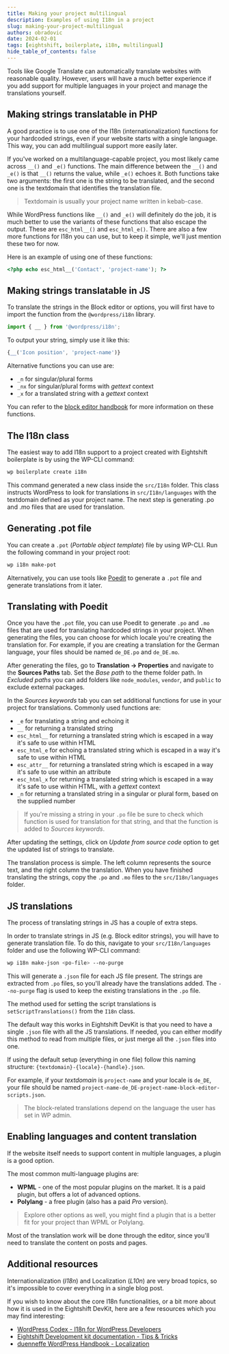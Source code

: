 ```yaml
---
title: Making your project multilingual
description: Examples of using I18n in a project
slug: making-your-project-multilingual
authors: obradovic
date: 2024-02-01
tags: [eightshift, boilerplate, i18n, multilingual]
hide_table_of_contents: false
---
```


Tools like Google Translate can automatically translate websites with reasonable quality. However, users will have a much better experience if you add support for multiple languages in your project and manage the translations yourself.
<!--truncate-->

## Making strings translatable in PHP
A good practice is to use one of the I18n (internationalization) functions for your hardcoded strings, even if your website starts with a single language. This way, you can add multilingual support more easily later.

If you've worked on a multilanguage-capable project, you most likely came across `__()` and `_e()` functions. The main difference between the `__()` and `_e()` is that `__()` returns the value, while `_e()` echoes it. Both functions take two arguments: the first one is the string to be translated, and the second one is the textdomain that identifies the translation file.

> Textdomain is usually your project name written in kebab-case.

While WordPress functions like `__()` and `_e()` will definitely do the job, it is much better to use the variants of these functions that also escape the output. These are `esc_html__()` and `esc_html_e()`. There are also a few more functions for I18n you can use, but to keep it simple, we'll just mention these two for now.

Here is an example of using one of these functions:
```php
<?php echo esc_html__('Contact', 'project-name'); ?>
```

## Making strings translatable in JS
To translate the strings in the Block editor or options, you will first have to import the function from the `@wordpress/i18n` library.
```jsx
import { __ } from '@wordpress/i18n';
```
To output your string, simply use it like this:
```jsx
{__('Icon position', 'project-name')}
```

Alternative functions you can use are:
- `_n` for singular/plural forms
- `_nx` for singular/plural forms with _gettext_ context
- `_x` for a translated string with a _gettext_ context

You can refer to the [block editor handbook](https://developer.wordpress.org/block-editor/reference-guides/packages/packages-i18n/) for more information on these functions.

## The I18n class
The easiest way to add I18n support to a project created with Eightshift boilerplate is by using the WP-CLI command:
```bash
wp boilerplate create i18n
```

This command generated a new class inside the `src/I18n` folder. This class instructs WordPress to look for translations in `src/I18n/languages` with the textdomain defined as your project name. The next step is generating .po and .mo files that are used for translation.

## Generating .pot file
You can create a `.pot` (_Portable object template_) file by using WP-CLI. Run the following command in your project root:
```bash
wp i18n make-pot
```

Alternatively, you can use tools like [Poedit](https://poedit.net/) to generate a `.pot` file and generate translations from it later.

## Translating with Poedit
Once you have the `.pot` file, you can use Poedit to generate `.po` and `.mo` files that are used for translating hardcoded strings in your project. When generating the files, you can choose for which locale you're creating the translation for. For example, if you are creating a translation for the German language, your files should be named `de_DE.po` and `de_DE.mo`.

After generating the files, go to **Translation -> Properties** and navigate to the **Sources Paths** tab. Set the _Base path_ to the theme folder path. In _Excluded paths_ you can add folders like `node_modules`, `vendor`, and `public` to exclude external packages.

In the _Sources keywords_ tab you can set additional functions for use in your project for translations. Commonly used functions are:
- `_e` for translating a string and echoing it
- `__` for returning a translated string
- `esc_html__` for returning a translated string which is escaped in a way it's safe to use within HTML
- `esc_html_e` for echoing a translated string which is escaped in a way it's safe to use within HTML
- `esc_attr__` for returning a translated string which is escaped in a way it's safe to use within an attribute
- `esc_html_x` for returning a translated string which is escaped in a way it's safe to use within HTML, with a _gettext_ context
- `_n` for returning a translated string in a singular or plural form, based on the supplied number

> If you're missing a string in your `.po` file be sure to check which function is used for translation for that string, and that the function is added to _Sources keywords_.

After updating the settings, click on _Update from source code_ option to get the updated list of strings to translate.

The translation process is simple. The left column represents the source text, and the right column the translation. When you have finished translating the strings, copy the `.po` and `.mo` files to the `src/I18n/languages` folder.

## JS translations
The process of translating strings in JS has a couple of extra steps.

In order to translate strings in JS (e.g. Block editor strings), you will have to generate translation file. To do this, navigate to your `src/I18n/languages` folder and use the following WP-CLI command:
```bash
wp i18n make-json <po-file> --no-purge
```

This will generate a `.json` file for each JS file present. The strings are extracted from `.po` files, so you'll already have the translations added. The `--no-purge` flag is used to keep the existing translations in the `.po` file.

The method used for setting the script translations is `setScriptTranslations()` from the `I18n` class.

The default way this works in Eightshift DevKit is that you need to have a single `.json` file with all the JS translations. If needed, you can either modify this method to read from multiple files, or just merge all the `.json` files into one.

If using the default setup (everything in one file) follow this naming structure: `{textdomain}-{locale}-{handle}.json`.

For example, if your _textdomain_ is `project-name` and your locale is `de_DE`, your file should be named `project-name-de_DE-project-name-block-editor-scripts.json`.

> The block-related translations depend on the language the user has set in WP admin.

## Enabling languages and content translation
If the website itself needs to support content in multiple languages, a plugin is a good option.

 The most common multi-language plugins are:
- **WPML** - one of the most popular plugins on the market. It is a paid plugin, but offers a lot of advanced options.
- **Polylang** - a free plugin (also has a paid _Pro_ version).

> Explore other options as well, you might find a plugin that is a better fit for your project than WPML or Polylang.

Most of the translation work will be done through the editor, since you'll need to translate the content on posts and pages.

## Additional resources
Internationalization (_I18n_) and Localization (_L10n_) are very broad topics, so it's impossible to cover everything in a single blog post.

If you wish to know about the core I18n functionalities, or a bit more about how it is used in the Eightshift DevKit, here are a few resources which you may find interesting:
- [WordPress Codex - I18n for WordPress Developers](https://codex.wordpress.org/I18n_for_WordPress_Developers)
- [Eightshift Development kit documentation - Tips & Tricks](https://eightshift.com/docs/basics/tips-tricks/#internationalization-i18n-and-localization-l10n)
- [duenneffe WordPress Handbook - Localization](https://duenneffe.com/handbook/wordpress/translations/localization)
